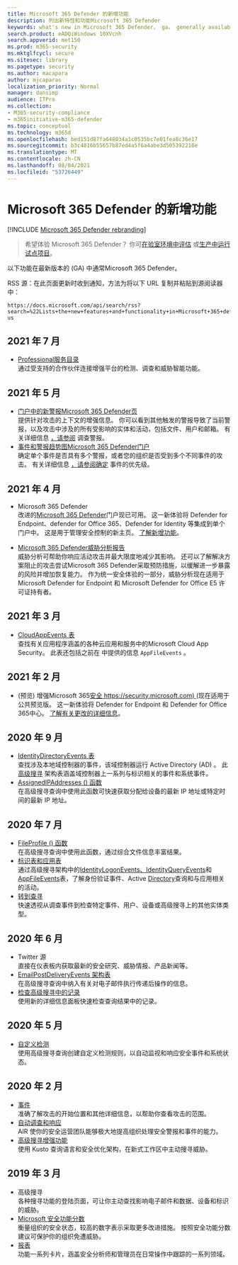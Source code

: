 ```yaml
---
title: Microsoft 365 Defender 的新增功能
description: 列出新特性和功能Microsoft 365 Defender
keywords: what's new in Microsoft 365 Defender， ga， generally available， capabilities， available， new
search.product: eADQiWindows 10XVcnh
search.appverid: met150
ms.prod: m365-security
ms.mktglfcycl: secure
ms.sitesec: library
ms.pagetype: security
ms.author: macapara
author: mjcaparas
localization_priority: Normal
manager: dansimp
audience: ITPro
ms.collection:
- M365-security-compliance
- m365initiative-m365-defender
ms.topic: conceptual
ms.technology: m365d
ms.openlocfilehash: bed151d87fa648034a1c0535bc7e01fea8c36e17
ms.sourcegitcommit: b3c4816b55657b87ed4a5f6a4abe3d505392218e
ms.translationtype: MT
ms.contentlocale: zh-CN
ms.lasthandoff: 08/04/2021
ms.locfileid: "53726449"
---
```

# <a name="whats-new-in-microsoft-365-defender"></a>Microsoft 365 Defender 的新增功能

[!INCLUDE [Microsoft 365 Defender rebranding](../includes/microsoft-defender.md)]

> 希望体验 Microsoft 365 Defender？ 你可[在验室环境中评估](m365d-evaluation.md?ocid=cx-docs-MTPtriallab) 或[生产中运行试点项目](m365d-pilot.md?ocid=cx-evalpilot)。
>

以下功能在最新版本的 (GA) 中通常Microsoft 365 Defender。

RSS 源：在此页面更新时收到通知，方法为将以下 URL 复制并粘贴到源阅读器中：
```http
https://docs.microsoft.com/api/search/rss?search=%22Lists+the+new+features+and+functionality+in+Microsoft+365+defender%22&locale=en-us
```

## <a name="july-2021"></a>2021 年 7 月
- [Professional服务目录](https://sip.security.microsoft.com/interoperability/professional_services)<br>通过受支持的合作伙伴连接增强平台的检测、调查和威胁智能功能。
    

## <a name="may-2021"></a>2021 年 5 月

- [门户中的新警报Microsoft 365 Defender页](https://techcommunity.microsoft.com/t5/microsoft-365-defender/easily-find-anomalies-in-incidents-and-alerts/ba-p/2339243) <br> 提供针对攻击的上下文的增强信息。 你可以看到其他触发的警报导致了当前警报，以及攻击中涉及的所有受影响的实体和活动，包括文件、用户和邮箱。 有关详细信息 [，请参阅](/microsoft-365/security/defender/investigate-alerts) 调查警报。
- [事件和警报趋势图Microsoft 365 Defender门户](https://techcommunity.microsoft.com/t5/microsoft-365-defender/new-alert-page-for-microsoft-365-defender-incident-detections/ba-p/2350425) <br> 确定单个事件是否具有多个警报，或者您的组织是否受到多个不同事件的攻击。 有关详细信息 [，请参阅确定](/microsoft-365/security/defender/incident-queue) 事件的优先级。


## <a name="april-2021"></a>2021 年 4 月
- Microsoft 365 Defender<br> 改进的[Microsoft 365 Defender](https://security.microsoft.com)门户现已可用。 这一新体验将 Defender for Endpoint、defender for Office 365、Defender for Identity 等集成到单个门户中。 这是用于管理安全控制的新主页。 [了解新增功能](./overview-security-center.md)。

- [Microsoft 365 Defender威胁分析报告](threat-analytics.md)<br>
 威胁分析可帮助你响应活动攻击并最大限度地减少其影响。 还可以了解解决方案阻止的攻击尝试Microsoft 365 Defender采取预防措施，以缓解进一步暴露的风险并增加恢复能力。 作为统一安全体验的一部分，威胁分析现在适用于 Microsoft Defender for Endpoint 和 Microsoft Defender for Office E5 许可证持有者。

## <a name="march-2021"></a>2021 年 3 月
- [CloudAppEvents 表](advanced-hunting-cloudappevents-table.md) <br>查找有关应用程序涵盖的各种云应用和服务中的Microsoft Cloud App Security。 此表还包括之前在 中提供的信息 `AppFileEvents` 。
## <a name="february-2021"></a>2021 年 2 月
-  (预览) 增强Microsoft 365[安全 https://security.microsoft.com) ](https://security.microsoft.com) (现在适用于公共预览版。 这一新体验将 Defender for Endpoint 和 Defender for Office 365中心。 [了解有关更改的详细信息](./overview-security-center.md)。

## <a name="september-2020"></a>2020 年 9 月
- [IdentityDirectoryEvents 表](advanced-hunting-identitydirectoryevents-table.md) <br> 查找涉及本地域控制器的事件，该域控制器运行 Active Directory (AD) 。 此 [高级搜寻](advanced-hunting-overview.md) 架构表涵盖域控制器上一系列与标识相关的事件和系统事件。
- [AssignedIPAddresses () 函数](advanced-hunting-assignedipaddresses-function.md) <br> 在高级搜寻查询中使用此函数可快速获取分配给设备的最新 IP 地址或特定时间的最新 IP 地址。

## <a name="july-2020"></a>2020 年 7 月
- [FileProfile () 函数](advanced-hunting-fileprofile-function.md) <br> 在高级搜寻查询中使用此函数，通过综合文件信息丰富结果。
- [标识表和应用表](advanced-hunting-schema-tables.md)<br> 通过高级搜寻架构中的[IdentityLogonEvents、IdentityQueryEvents](advanced-hunting-identitylogonevents-table.md)和[AppFileEvents](advanced-hunting-appfileevents-table.md)表，了解身份验证事件、Active [Directory](advanced-hunting-identityqueryevents-table.md)查询和与应用相关的活动。
- [转到查寻](advanced-hunting-go-hunt.md)<br> 快速透视从调查事件到检查特定事件、用户、设备或高级搜寻上的其他实体类型。

## <a name="june-2020"></a>2020 年 6 月
- Twitter 源 <br> 直接在仪表板内获取最新的安全研究、威胁情报、产品新闻等。
- [EmailPostDeliveryEvents 架构表](advanced-hunting-emailpostdeliveryevents-table.md) <br> 在高级搜寻查询中纳入有关对电子邮件执行传递后操作的信息。
- [检查高级搜寻中的记录](advanced-hunting-query-results.md#drill-down-from-query-results) <br> 使用新的详细信息面板快速检查查询结果中的记录。

## <a name="may-2020"></a>2020 年 5 月
- [自定义检测](custom-detections-overview.md) <br> 使用高级搜寻查询创建自定义检测规则，以自动监视和响应安全事件和系统状态。

## <a name="february-2020"></a>2020 年 2 月
- [事件](incidents-overview.md) <br> 准确了解攻击的开始位置和其他详细信息，以帮助你查看攻击的范围。
- [自动调查和响应](m365d-autoir.md) <br> AIR 使你的安全运营团队能够极大地提高组织处理安全警报和事件的能力。
- [高级搜寻增强功能](advanced-hunting-overview.md) <br> 使用 Kusto 查询语言和安全优化架构，在新式工作区中主动搜寻威胁。

## <a name="march-2019"></a>2019 年 3 月
- 高级搜寻 <br> 各种搜寻功能的登陆页面，可让你主动查找影响电子邮件和数据、设备和标识的威胁。
- [Microsoft 安全功能分数](microsoft-secure-score.md) <br> 衡量组织的安全状态，较高的数字表示采取更多改进措施。 按照安全功能分数建议可保护你的组织免遭威胁。 
- [报表](overview-security-center.md) <br>  功能一系列卡片，涵盖安全分析师和管理员在日常操作中跟踪的一系列领域。
